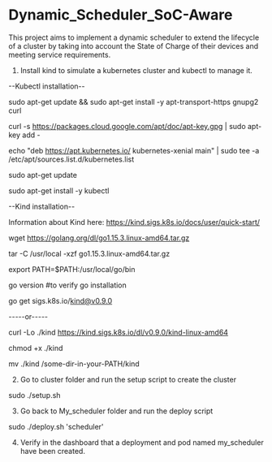# Dynamic_Scheduler_SoC-Aware
This project aims to implement a dynamic scheduler to extend the lifecycle of a cluster by taking into account the State of Charge of their devices and meeting service requirements.

1. Install kind to simulate a kubernetes cluster and kubectl to manage it.

--Kubectl installation--

sudo apt-get update && sudo apt-get install -y apt-transport-https gnupg2 curl

curl -s https://packages.cloud.google.com/apt/doc/apt-key.gpg | sudo apt-key add -

echo "deb https://apt.kubernetes.io/ kubernetes-xenial main" | sudo tee -a /etc/apt/sources.list.d/kubernetes.list

sudo apt-get update

sudo apt-get install -y kubectl

--Kind installation-- 

Information about Kind here: https://kind.sigs.k8s.io/docs/user/quick-start/

wget https://golang.org/dl/go1.15.3.linux-amd64.tar.gz

tar -C /usr/local -xzf go1.15.3.linux-amd64.tar.gz

export PATH=$PATH:/usr/local/go/bin

go version #to verify go installation

go get sigs.k8s.io/kind@v0.9.0

-----or-----

curl -Lo ./kind https://kind.sigs.k8s.io/dl/v0.9.0/kind-linux-amd64

chmod +x ./kind

mv ./kind /some-dir-in-your-PATH/kind

2. Go to cluster folder and run the setup script to create the cluster

sudo ./setup.sh

3. Go back to My_scheduler folder and run the deploy script

sudo ./deploy.sh 'scheduler'

4. Verify in the dashboard that a deployment and pod named my_scheduler have been created.
